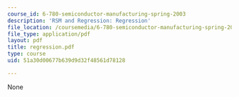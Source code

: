 ```yaml
---
course_id: 6-780-semiconductor-manufacturing-spring-2003
description: 'RSM and Regression: Regression'
file_location: /coursemedia/6-780-semiconductor-manufacturing-spring-2003/51a30d00677b639d9d32f48561d78128_regression.pdf
file_type: application/pdf
layout: pdf
title: regression.pdf
type: course
uid: 51a30d00677b639d9d32f48561d78128

---
```

None